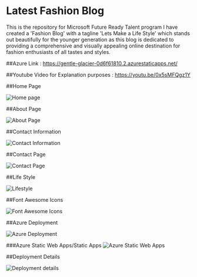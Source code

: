 # Latest Fashion Blog
This is the repository for Microsoft Future Ready Talent program
I have created a 'Fashion Blog' with a tagline 'Lets Make a Life Style' which stands out beautifully for the younger generation
as this blog is dedicated to providing a comprehensive and visually appealing online destination for fashion enthusiasts of all tastes and styles.


##Azure Link : https://gentle-glacier-0d6f61810.2.azurestaticapps.net/

##Youtube Video for Explanation purposes : https://youtu.be/0x5sMFQgz1Y

##Home Page

![Home page](https://user-images.githubusercontent.com/77037123/212889376-1faee0c6-7510-46a2-a9a1-f413c1599a68.png)

##About Page

![About Page](https://user-images.githubusercontent.com/77037123/212889477-3af2b919-0921-44eb-9cbc-8ea6f3d64ea3.png)

##Contact Information


![Contact Information](https://user-images.githubusercontent.com/77037123/212889549-be24802f-e548-4cfb-91ae-c3cd3f318b7c.png)


##Contact Page

![Contact Page](https://user-images.githubusercontent.com/77037123/212889608-604c5b82-4167-47e8-b566-d34382350969.png)

##Life Style

![Lifestyle](https://user-images.githubusercontent.com/77037123/212889686-dd45221d-1d85-4012-861d-cbb2e86f2b47.png)

##Font Awesome Icons

![Font Awesome Icons](https://user-images.githubusercontent.com/77037123/212889756-06ccb113-f98c-4faf-9bff-80ff38001e27.png)


##Azure Deployment

![Azure Deployment](https://user-images.githubusercontent.com/77037123/212889812-ab9ae403-794a-4be4-ba73-a74af0e439fe.png)

###Azure Static Web Apps/Static Apps
![Azure Static Web Apps](https://user-images.githubusercontent.com/77037123/212889896-3d5fe001-47bc-43d9-a9d9-dd4e1efa6a04.png)

##Deployment Details

![Deployment details](https://user-images.githubusercontent.com/77037123/212889956-bfa61f50-c00e-4d19-bfc5-52796c899cd6.png)
